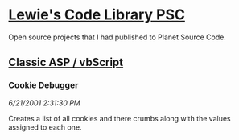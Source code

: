 # [Lewie's Code Library PSC](../../README.md)

Open source projects that I had published to Planet Source Code.

## [Classic ASP / vbScript](../README.md)

### Cookie Debugger

*6/21/2001 2:31:30 PM*

Creates a list of all cookies and there crumbs along with the values assigned to each one.


